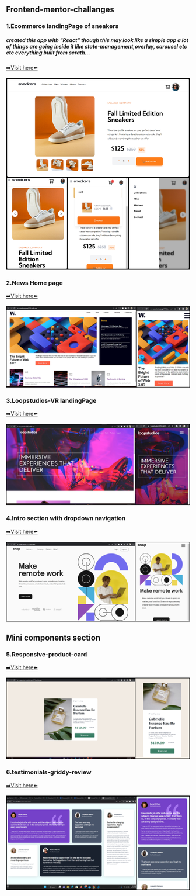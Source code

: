 ## Frontend-mentor-challanges

### 1.Ecommerce landingPage of sneakers

##### created this app with "React" though this may look like a simple app a lot of things are going inside it like state-management,overlay, carousel etc etc everything built from scrath...

<a href="https://ecommerce-sneakers-home7070.netlify.app/" width="50%">➡️Visit here⬅️ </a>

<img src="./completed-imgs/ecommerce-landing-page.jpg"  />

### 2.News Home page

<a href="https://newshomepage7070.netlify.app/">➡️Visit here⬅️ </a>

<img src="./completed-imgs/news-web3.0.jpg"  />

### 3.Loopstudios-VR landingPage

<a href="https://loopstudios7070.netlify.app/">➡️Visit here⬅️ </a>

<img src="./completed-imgs/loop-studios.jpg"  />

### 4.Intro section with dropdown navigation

<a href="https://snap-remote7070.netlify.app/">➡️Visit here⬅️ </a>

<img src="./completed-imgs/intro-section-with-drop-down.jpg"  />

## Mini components section

### 5.Responsive-product-card

<a href="https://responsive-product-card7070.netlify.app/">➡️Visit here⬅️ </a>

<img src="./completed-imgs/reponsive-image-card.jpg"  />

### 6.testimonials-griddy-review

<a href="https://griddy-review7070.netlify.app/">➡️Visit here⬅️ </a>

<img src="./completed-imgs/griddy-review.jpg"  />
